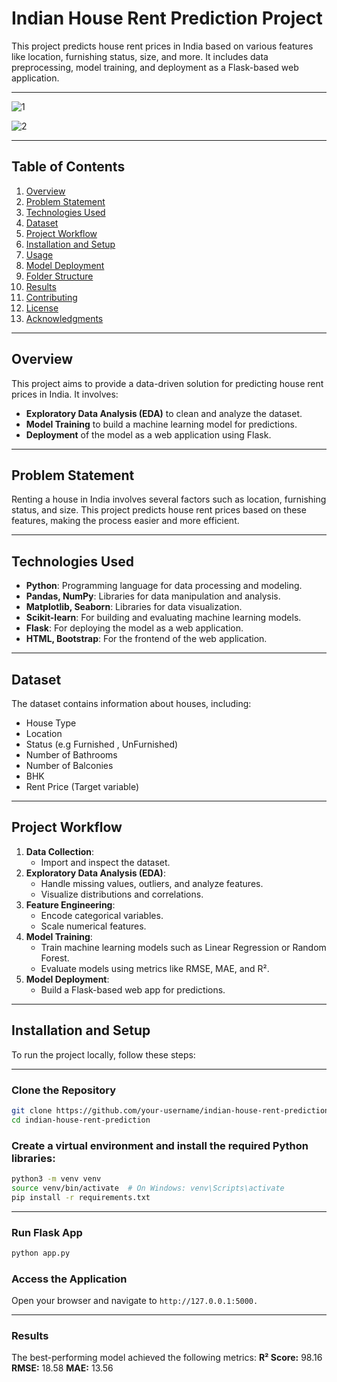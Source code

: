 # Indian House Rent Prediction Project

This project predicts house rent prices in India based on various features like location, furnishing status, size, and more. It includes data preprocessing, model training, and deployment as a Flask-based web application.

---
![1](https://github.com/user-attachments/assets/3a060891-90a0-4ffc-93f8-c0b327ec4659)

![2](https://github.com/user-attachments/assets/b881db7d-e254-4bdf-8310-9f279f37d598)

---
## Table of Contents
1. [Overview](#overview)
2. [Problem Statement](#problem-statement)
3. [Technologies Used](#technologies-used)
4. [Dataset](#dataset)
5. [Project Workflow](#project-workflow)
6. [Installation and Setup](#installation-and-setup)
7. [Usage](#usage)
8. [Model Deployment](#model-deployment)
9. [Folder Structure](#folder-structure)
10. [Results](#results)
11. [Contributing](#contributing)
12. [License](#license)
13. [Acknowledgments](#acknowledgments)

---

## Overview

This project aims to provide a data-driven solution for predicting house rent prices in India. It involves:
- **Exploratory Data Analysis (EDA)** to clean and analyze the dataset.
- **Model Training** to build a machine learning model for predictions.
- **Deployment** of the model as a web application using Flask.

---

## Problem Statement

Renting a house in India involves several factors such as location, furnishing status, and size. This project predicts house rent prices based on these features, making the process easier and more efficient.

---

## Technologies Used

- **Python**: Programming language for data processing and modeling.
- **Pandas, NumPy**: Libraries for data manipulation and analysis.
- **Matplotlib, Seaborn**: Libraries for data visualization.
- **Scikit-learn**: For building and evaluating machine learning models.
- **Flask**: For deploying the model as a web application.
- **HTML, Bootstrap**: For the frontend of the web application.

---

## Dataset

The dataset contains information about houses, including:
- House Type
- Location
- Status (e.g Furnished , UnFurnished)
- Number of Bathrooms
- Number of Balconies
- BHK
- Rent Price (Target variable)


---

## Project Workflow

1. **Data Collection**:
   - Import and inspect the dataset.
2. **Exploratory Data Analysis (EDA)**:
   - Handle missing values, outliers, and analyze features.
   - Visualize distributions and correlations.
3. **Feature Engineering**:
   - Encode categorical variables.
   - Scale numerical features.
4. **Model Training**:
   - Train machine learning models such as Linear Regression or Random Forest.
   - Evaluate models using metrics like RMSE, MAE, and R².
5. **Model Deployment**:
   - Build a Flask-based web app for predictions.

---

## Installation and Setup

To run the project locally, follow these steps:

---

### Clone the Repository

```bash
git clone https://github.com/your-username/indian-house-rent-prediction.git
cd indian-house-rent-prediction
```
### Create a virtual environment and install the required Python libraries:
```bash
python3 -m venv venv
source venv/bin/activate  # On Windows: venv\Scripts\activate
pip install -r requirements.txt
```
---
### Run Flask App

```bash
python app.py
```

### Access the Application
Open your browser and navigate to ```http://127.0.0.1:5000.```


---
### Results
The best-performing model achieved the following metrics:
**R² Score:** 98.16
**RMSE:** 18.58
**MAE:** 13.56
